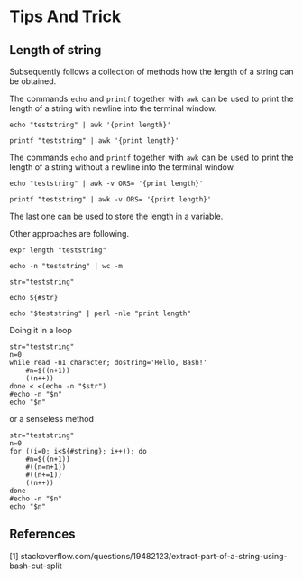 # Tips And Trick

## Length of string

<p align="justify">Subsequently follows a collection of methods how the length of a string can be obtained.</p>

<p align="justify">The commands <code>echo</code> and <code>printf</code> together with <code>awk</code> can be used to print the length of a string with newline into the terminal window.</p>

    echo "teststring" | awk '{print length}'

    printf "teststring" | awk '{print length}'

<p align="justify">The commands <code>echo</code> and <code>printf</code> together with <code>awk</code> can be used to print the length of a string without a newline into the terminal window.</p>

    echo "teststring" | awk -v ORS= '{print length}'

    printf "teststring" | awk -v ORS= '{print length}'

The last one can be used to store the length in a variable.    

Other approaches are following.

    expr length "teststring"
    
    echo -n "teststring" | wc -m

    str="teststring"
    
    echo ${#str}

    echo "$teststring" | perl -nle "print length"

Doing it in a loop

    str="teststring"
    n=0
    while read -n1 character; dostring='Hello, Bash!'
        #n=$((n+1)) 
        ((n++)) 
    done < <(echo -n "$str")
    #echo -n "$n"
    echo "$n" 

or a senseless method

    str="teststring"
    n=0
    for ((i=0; i<${#string}; i++)); do
        #n=$((n+1))
        #((n=n+1))
        #((n+=1))
        ((n++))
    done
    #echo -n "$n"
    echo "$n"

## References

[1]  stackoverflow.com/questions/19482123/extract-part-of-a-string-using-bash-cut-split
